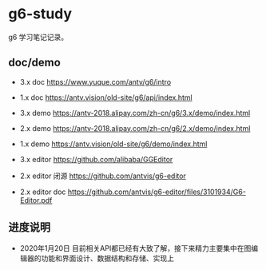 # g6-study

g6 学习笔记记录。

## doc/demo

- 3.x doc <https://www.yuque.com/antv/g6/intro>
- 1.x doc <https://antv.vision/old-site/g6/api/index.html>
  
- 3.x demo <https://antv-2018.alipay.com/zh-cn/g6/3.x/demo/index.html>
- 2.x demo <https://antv-2018.alipay.com/zh-cn/g6/2.x/demo/index.html>
- 1.x demo <https://antv.vision/old-site/g6/demo/index.html>

- 3.x editor <https://github.com/alibaba/GGEditor>
- 2.x editor 闭源 <https://github.com/antvis/g6-editor>
- 2.x editor doc <https://github.com/antvis/g6-editor/files/3101934/G6-Editor.pdf>


## 进度说明

- 2020年1月20日 目前相关API都已经有大致了解，接下来精力主要集中在图编辑器的功能和界面设计、数据结构和存储、实现上